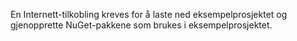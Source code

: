 En Internett-tilkobling kreves for å laste ned eksempelprosjektet og gjenopprette NuGet-pakkene som brukes i eksempelprosjektet.
